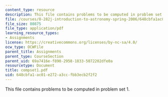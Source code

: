 ```yaml
---
content_type: resource
description: This file contains problems to be computed in problem set 1.
file: /courses/8-282j-introduction-to-astronomy-spring-2006/648cbfa1ac01e272a3ccfbb3ecb2f2f2_compset1.pdf
file_size: 80875
file_type: application/pdf
learning_resource_types:
- Assignments
license: https://creativecommons.org/licenses/by-nc-sa/4.0/
ocw_type: OCWFile
parent_title: Assignments
parent_type: CourseSection
parent_uid: 69a7416e-f890-2958-1833-5072202dfe0a
resourcetype: Document
title: compset1.pdf
uid: 648cbfa1-ac01-e272-a3cc-fbb3ecb2f2f2
---
```

This file contains problems to be computed in problem set 1.